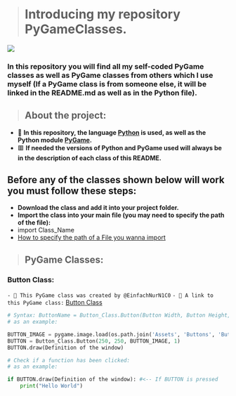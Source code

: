 > # Introducing my repository PyGameClasses.

![](https://camo.githubusercontent.com/1971c0a4f776fb5351c765c37e59630c83cabd52/68747470733a2f2f7777772e707967616d652e6f72672f696d616765732f6c6f676f2e706e67)

### In this repository you will find all my self-coded PyGame classes as well as PyGame classes from others which I use myself (If a PyGame class is from someone else, it will be linked in the README.md as well as in the Python file).

> ## About the project:

- 🐍 **In this repository, the language [Python](https://www.python.org/) is used, as well as the Python module [PyGame](https://www.pygame.org/).**
- 🟥 **If needed the versions of Python and PyGame used will always be in the description of each class of this README.**

## Before any of the classes shown below will work you must follow these steps:

- **Download the class and add it into your project folder.**
- **Import the class into your main file (you may need to specify the path of the file):**
- import Class_Name
- [How to specify the path of a File you wanna import](https://stackoverflow.com/questions/67631/how-do-i-import-a-module-given-the-full-path)

> ## PyGame Classes:

### Button Class:

``- 👥 This PyGame class was created by @EinfachNurN1C0``
``- 🔗 A link to this PyGame class:``
[Button Class](https://github.com/EinfachNurN1C0/PyGameClasses/blob/main/Button_Class.py)

```python
# Syntax: ButtonName = Button_Class.Button(Button Width, Button Height, Link to an Button Image, Button Scale)
# as an example:

BUTTON_IMAGE = pygame.image.load(os.path.join('Assets', 'Buttons', 'Button_Image.png'))
BUTTON = Button_Class.Button(250, 250, BUTTON_IMAGE, 1)
BUTTON.draw(Definition of the window)

# Check if a function has been clicked:
# as an example:

if BUTTON.draw(Definition of the window): #<-- If BUTTON is pressed
    print("Hello World")
```

